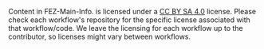 Content in FEZ-Main-Info. is licensed under a [CC BY SA 4.0](https://creativecommons.org/licenses/by-sa/4.0/) license. Please check each workflow's repository for the specific license associated with that workflow/code. We leave the licensing for each workflow up to the contributor, so licenses might vary between workflows.
